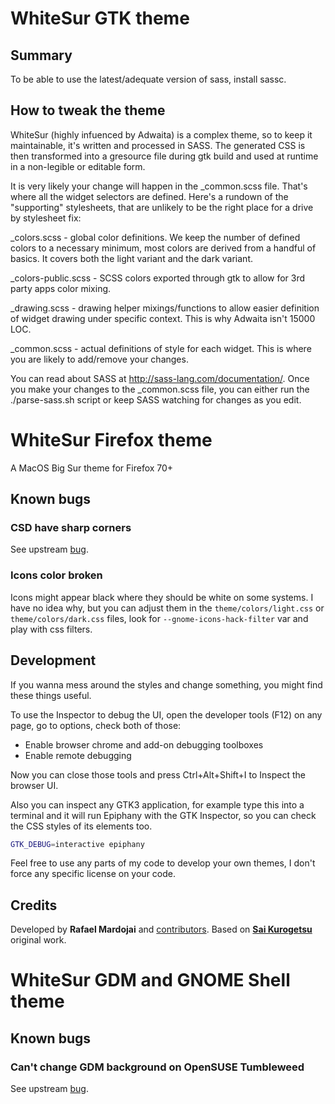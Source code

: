 # WhiteSur GTK theme

## Summary

To be able to use the latest/adequate version of sass, install sassc.

## How to tweak the theme

WhiteSur (highly infuenced by Adwaita) is a complex theme, so to keep it maintainable, it's written
and processed in SASS. The generated CSS is then transformed into a gresource file during gtk build
and used at runtime in a non-legible or editable form.

It is very likely your change will happen in the _common.scss file. That's where all the widget
selectors are defined. Here's a rundown of the "supporting" stylesheets, that are unlikely to be the
right place for a drive by stylesheet fix:

_colors.scss        - global color definitions. We keep the number of defined colors to a necessary minimum,
                      most colors are derived from a handful of basics. It covers both the light variant and
                      the dark variant.

_colors-public.scss - SCSS colors exported through gtk to allow for 3rd party apps color mixing.

_drawing.scss       - drawing helper mixings/functions to allow easier definition of widget drawing under
                      specific context. This is why Adwaita isn't 15000 LOC.

_common.scss        - actual definitions of style for each widget. This is where you are likely to add/remove
                      your changes.

You can read about SASS at http://sass-lang.com/documentation/. Once you make your changes to the
_common.scss file, you can either run the ./parse-sass.sh script or keep SASS watching for changes as you
edit.


# WhiteSur Firefox theme
A MacOS Big Sur theme for Firefox 70+

## Known bugs

### CSD have sharp corners
See upstream [bug](https://bugzilla.mozilla.org/show_bug.cgi?id=1408360).

### Icons color broken
Icons might appear black where they should be white on some systems. I have no idea why, but you can adjust them in the `theme/colors/light.css` or `theme/colors/dark.css` files, look for `--gnome-icons-hack-filter` var and play with css filters.

## Development

If you wanna mess around the styles and change something, you might find these
things useful.

To use the Inspector to debug the UI, open the developer tools (F12) on any
page, go to options, check both of those:

- Enable browser chrome and add-on debugging toolboxes
- Enable remote debugging

Now you can close those tools and press Ctrl+Alt+Shift+I to Inspect the browser
UI.

Also you can inspect any GTK3 application, for example type this into a terminal
and it will run Epiphany with the GTK Inspector, so you can check the CSS styles
of its elements too.

```sh
GTK_DEBUG=interactive epiphany
```

Feel free to use any parts of my code to develop your own themes, I don't force
any specific license on your code.

## Credits
Developed by **Rafael Mardojai** and [contributors](https://github.com/rafaelmardojai/firefox-gnome-theme/graphs/contributors). Based on **[Sai Kurogetsu](https://github.com/kurogetsusai/firefox-gnome-theme)** original work.

# WhiteSur GDM and GNOME Shell theme
## Known bugs
### Can't change GDM background on OpenSUSE Tumbleweed
See upstream [bug](https://github.com/juhaku/loginized#known-limitations-and-issues).
